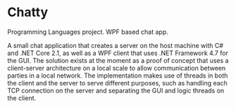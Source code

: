 # Chatty
Programming Languages project. WPF based chat app. 

A small chat application that creates a server on the host machine with C# and .NET Core 2.1, as well as a WPF client that uses .NET Framework 4.7 for the GUI. The solution exists at the moment as a proof of concept that uses a client-server architecture on a local scale to allow communication between parties in a local network. The implementation makes use of threads in both the client and the server to serve different purposes, such as handling each TCP connection on the server and separating the GUI and logic threads on the client.
